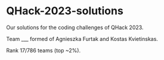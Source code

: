 # QHack-2023-solutions
Our solutions for the coding challenges of QHack 2023.

Team ___ formed of Agnieszka Furtak and Kostas Kvietinskas.

Rank 17/786 teams (top ~2%).
